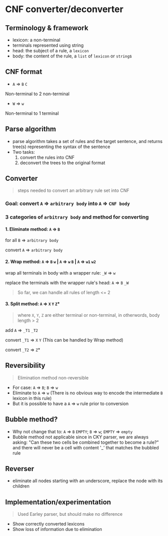 # CNF converter/deconverter

## Terminology & framework

-   lexicon: a non-terminal
-   terminals represented using string
-   head: the subject of a rule, a `lexicon`
-   body: the content of the rule, a `list` of `lexicon` or `string`s

## CNF format

-   `A` => `B` `C`

Non-terminal to 2 non-terminal

-   `W` => `w`

Non-terminal to 1 terminal

## Parse algorithm

-   parse algorithm takes a set of rules and the target sentence, and returns tree(s) representing the syntax of the sentence
-   Two tasks:
    1.  convert the rules into CNF
    1.  deconvert the trees to the original format

## Converter

> steps needed to convert an arbitrary rule set into CNF

### Goal: convert `A` => `arbitrary body` into `A` => `CNF body`

### 3 categories of `arbitrary body` and method for converting

#### 1. Eliminate method: `A` => `B`

for all `B` => `arbitrary body`

convert `A` => `arbitrary body`

#### 2. Wrap method: `A` => `B` `w` | `A` => `w` `B` | `A` => `w1` `w2`

wrap all terminals in body with a wrapper rule: `_W` => `w`

replace the terminals with the wrapper rule's head: `A` => `B` `_W`

> So far, we can handle all rules of length <= 2

#### 3. Split method: `A` => `X` `Y` `Z`\*

> where `X`, `Y`, `Z` are either terminal or non-terminal, in otherwords, body length > 2

add `A` => `_T1` `_T2`

convert `_T1` => `X` `Y` (This can be handled by Wrap method)

convert `_T2` => `Z`\*

## Reversibility

> Elimination method non-reversible

-   For case: `A` => `B`; `B` => `w`
-   Eliminate to `A` => `w` (There is no obvious way to encode the intermediate `B` lexicon in this rule)
-   But it is possible to have a `A` => `w` rule prior to conversion

## Bubble method?

-   Why not change that to: `A` => `B` `EMPTY`; `B` => `w`; `EMPTY` => `empty`
-   Bubble method not applicable since in CKY parser, we are always asking: "Can these two cells be combined together to become a rule?" and there will never be a cell with content '\_' that matches the bubbled rule

## Reverser

-   eliminate all nodes starting with an underscore, replace the node with its children

## Implementation/experimentation

> Used Earley parser, but should make no difference

-   Show correctly converted lexicons
-   Show loss of information due to elimination
